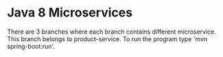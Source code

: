 # Java 8 Microservices
There are 3 branches where each branch contains different microservice. 
This branch belongs to product-service.
To run the program type 'mvn spring-boot:run'. 
